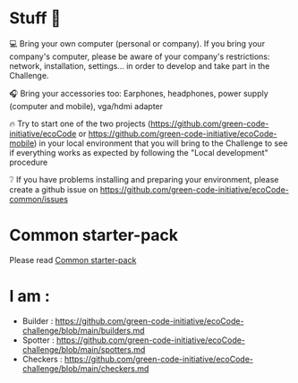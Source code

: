 # Stuff :school_satchel:

:computer: Bring your own computer (personal or company). If you bring your company's computer, please be aware of your company's restrictions: network, installation, settings... in order to develop and take part in the Challenge.

:headphones: Bring your accessories too: Earphones, headphones, power supply (computer and mobile), vga/hdmi adapter

:fire: Try to start one of the two projects (https://github.com/green-code-initiative/ecoCode or https://github.com/green-code-initiative/ecoCode-mobile) in your local environment that you will bring to the Challenge to see if everything works as expected by following the "Local development" procedure

:grey_question: If you have problems installing and preparing your environment, please create a github issue on https://github.com/green-code-initiative/ecoCode-common/issues

# Common starter-pack

Please read [Common starter-pack](https://github.com/green-code-initiative/ecoCode-common/blob/main/doc/starter-pack.md)

# I am :

- Builder : https://github.com/green-code-initiative/ecoCode-challenge/blob/main/builders.md  
- Spotter : https://github.com/green-code-initiative/ecoCode-challenge/blob/main/spotters.md
- Checkers : https://github.com/green-code-initiative/ecoCode-challenge/blob/main/checkers.md
